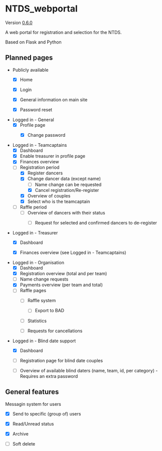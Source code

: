# NTDS_webportal
Version [0.6.0][CHANGELOG]

A web portal for registration and selection for the NTDS.

Based on Flask and Python


## Planned pages
- Publicly available
  - [x] Home
  - [x] Login
  - [x] General information on main site
  - [x] Password reset


- Logged in - General
  - [x] Profile page
    - [x] Change password


- Logged in - Teamcaptains
  - [x] Dashboard
  - [x] Enable treasurer in profile page
  - [x] Finances overview
  - [ ] Registration period
    - [x] Register dancers
    - [x] Change dancer data (except name)
      - [ ] Name change can be requested
      - [x] Cancel registration/Re-register
    - [x] Overview of couples
    - [x] Select who is the teamcaptain
  - [ ] Raffle period
    - [ ] Overview of dancers with their status
      - [ ] Request for selected and confirmed dancers to de-register


- Logged in - Treasurer
  - [x] Dashboard
  - [x] Finances overview (see Logged in - Teamcaptains)


- Logged in - Organisation
  - [x] Dashboard
  - [x] Registration overview (total and per team)
  - [ ] Name change requests
  - [x] Payments overview (per team and total)
  - [ ] Raffle pages
    - [ ] Raffle system
      - [ ] Export to BAD
    - [ ] Statistics
    - [ ] Requests for cancellations


- Logged in - Blind date support
  - [x] Dashboard
  - [ ] Registration page for blind date couples
  - [ ] Overview of available blind daters (name, team, id, per category) - Requires an extra password


## General features
Messagin system for users
  - [x] Send to specific (group of) users
  - [x] Read/Unread status
  - [x] Archive
  - [ ] Soft delete


[CHANGELOG]: ./CHANGELOG.md
